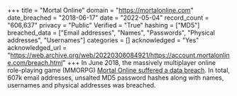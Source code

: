 +++
title = "Mortal Online"
domain = "https://mortalonline.com"
date_breached = "2018-06-17"
date = "2022-05-04"
record_count = "606,637"
privacy = "Public"
Verified = "True"
hashing = ["MD5"]
breached_data = ["Email addresses", "Names", "Passwords", "Physical addresses", "Usernames"]
categories = []
acknowledged = "Yes"
acknowledged_url = "https://web.archive.org/web/20220306084921/https://account.mortalonline.com/breach.html"
+++
In June 2018, the massively multiplayer online role-playing game (MMORPG) <a href="https://account.mortalonline.com/breach.html" target="_blank" rel="noopener">Mortal Online suffered a data breach</a>. In total, 607k email addresses, unsalted MD5 password hashes along with names, usernames and physical addresses was breached.